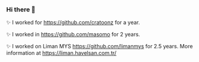 ### Hi there 👋

✨ I worked for https://github.com/cratoonz for a year.

✨ I worked in https://github.com/masomo for 2 years.

✨ I worked on Liman MYS https://github.com/limanmys for 2.5 years. More information at https://liman.havelsan.com.tr/
